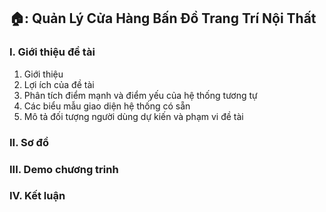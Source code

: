 ## 🏠: Quản Lý Cửa Hàng Bấn Đồ Trang Trí Nội Thất
### I. Giới thiệu đề tài
1. Giới thiệu
2. Lợi ích của đề tài
3. Phân tích điểm mạnh và điểm yếu của hệ thống tương tự
4. Các biểu mẫu giao diện hệ thống có sẵn
5. Mô tả đối tượng người dùng dự kiến và phạm vi đề tài
### II. Sơ đồ 
### III. Demo chương trinh
### IV. Kết luận
